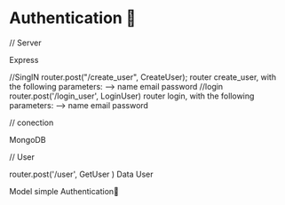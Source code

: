 # Authentication 🚀

// Server

  Express
  
//SingIN
      router.post("/create_user", CreateUser);
      router create_user, with the following parameters: --> name email password
//login
  router.post('/login_user', LoginUser)
  router login, with the following parameters: --> name email password

// conection 

MongoDB 

// User 

router.post('/user', GetUser )
Data User 



Model simple Authentication🚀
